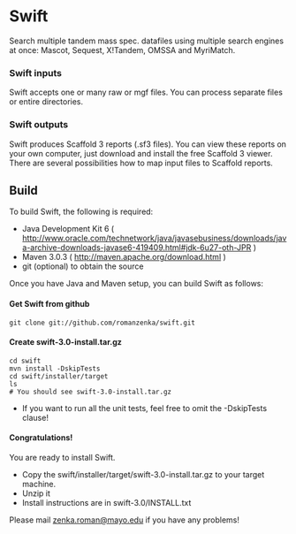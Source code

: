 Swift
=====

Search multiple tandem mass spec. datafiles using multiple search engines at once: Mascot, Sequest, X!Tandem, OMSSA and MyriMatch.

### Swift inputs

Swift accepts one or many raw or mgf files. You can process separate files or entire directories.

### Swift outputs

Swift produces Scaffold 3 reports (.sf3 files). You can view these reports on your own computer, just download and install the free Scaffold 3 viewer. There are several possibilities how to map input files to Scaffold reports. 

Build
-----

To build Swift, the following is required:

* Java Development Kit 6 ( http://www.oracle.com/technetwork/java/javasebusiness/downloads/java-archive-downloads-javase6-419409.html#jdk-6u27-oth-JPR )
* Maven 3.0.3 ( http://maven.apache.org/download.html )
* git (optional) to obtain the source

Once you have Java and Maven setup, you can build Swift as follows:

#### Get Swift from github

	git clone git://github.com/romanzenka/swift.git

#### Create swift-3.0-install.tar.gz

	cd swift
	mvn install -DskipTests
	cd swift/installer/target
	ls
	# You should see swift-3.0-install.tar.gz

* If you want to run all the unit tests, feel free to omit the -DskipTests clause!


#### Congratulations!

You are ready to install Swift.

* Copy the swift/installer/target/swift-3.0-install.tar.gz to your target machine.
* Unzip it
* Install instructions are in
	swift-3.0/INSTALL.txt

Please mail zenka.roman@mayo.edu if you have any problems!